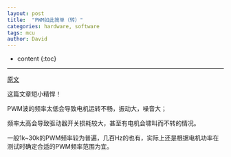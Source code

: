 ```yaml
---
layout: post
title:  "PWM如此简单（转）"
categories: hardware, software
tags: mcu
author: David
---
```


* content
{:toc}

---

[原文](https://mp.weixin.qq.com/s/cgHvFdOUUhvezB-033Nn9A)

这篇文章短小精悍！

PWM波的频率太低会导致电机运转不畅，振动大，噪音大；

频率太高会导致驱动器开关损耗较大，甚至有电机会啸叫而不转的情况。

一般1k~30k的PWM频率较为普遍，几百Hz的也有，实际上还是根据电机功率在测试时确定合适的PWM频率范围为宜。